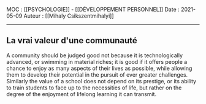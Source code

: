 MOC : [[PSYCHOLOGIE]] - [[DÉVELOPPEMENT PERSONNEL]]
Date : 2021-05-09
Auteur : [[Mihaly Csikszentmihalyi]]
***

## La vrai valeur d'une communauté
A community should be judged good not because it is technologically advanced, or swimming in material riches; it is good if it offers people a chance to enjoy as many aspects of their lives as possible, while allowing them to develop their potential in the pursuit of ever greater challenges. Similarly the value of a school does not depend on its prestige, or its ability to train students to face up to the necessities of life, but rather on the degree of the enjoyment of lifelong learning it can transmit.